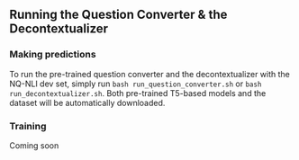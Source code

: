 ## Running the Question Converter & the Decontextualizer

### Making predictions 
To run the pre-trained question converter and the decontextualizer with the NQ-NLI dev set, simply run `bash run_question_converter.sh` or `bash run_decontextualizer.sh`. Both pre-trained T5-based models and the dataset will be automatically downloaded.

### Training
Coming soon